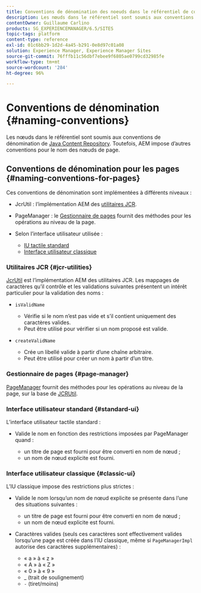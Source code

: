 ```yaml
---
title: Conventions de dénomination des noeuds dans le référentiel de contenu Java
description: Les nœuds dans le référentiel sont soumis aux conventions de dénomination du référentiel de contenu Java.
contentOwner: Guillaume Carlino
products: SG_EXPERIENCEMANAGER/6.5/SITES
topic-tags: platform
content-type: reference
exl-id: 01c6bb29-1d2d-4a45-b291-0e8d97c01a08
solution: Experience Manager, Experience Manager Sites
source-git-commit: 76fffb11c56dbf7ebee9f6805ae0799cd32985fe
workflow-type: tm+mt
source-wordcount: '284'
ht-degree: 96%

---
```


# Conventions de dénomination {#naming-conventions}

Les nœuds dans le référentiel sont soumis aux conventions de dénomination de [Java Content Repository](/help/sites-developing/the-basics.md#java-content-repository). Toutefois, AEM impose d’autres conventions pour le nom des nœuds de page.

## Conventions de dénomination pour les pages {#naming-conventions-for-pages}

Ces conventions de dénomination sont implémentées à différents niveaux :

* JcrUtil : l’implémentation AEM des [utilitaires JCR](#jcr-utilities).
* PageManager : le [Gestionnaire de pages](#page-manager) fournit des méthodes pour les opérations au niveau de la page.
* Selon l’interface utilisateur utilisée :

   * [IU tactile standard](#standard-ui)
   * [Interface utilisateur classique](#classic-ui)

### Utilitaires JCR {#jcr-utilities}

[JcrUtil](https://helpx.adobe.com/experience-manager/6-5/sites/developing/using/reference-materials/javadoc/index.html?com/day/cq/commons/jcr/JcrUtil.html) est l’implémentation AEM des utilitaires JCR. Les mappages de caractères qu’il contrôle et les validations suivantes présentent un intérêt particulier pour la validation des noms :

* `isValidName`

   * Vérifie si le nom n’est pas vide et s’il contient uniquement des caractères valides.
   * Peut être utilisé pour vérifier si un nom proposé est valide.

* `createValidName`

   * Crée un libellé valide à partir d’une chaîne arbitraire.
   * Peut être utilisé pour créer un nom à partir d’un titre.

### Gestionnaire de pages {#page-manager}

[PageManager](https://helpx.adobe.com/experience-manager/6-5/sites/developing/using/reference-materials/javadoc/com/day/cq/wcm/api/PageManager.html) fournit des méthodes pour les opérations au niveau de la page, sur la base de [JCRUtil](#jcr-utilities).

### Interface utilisateur standard {#standard-ui}

L’interface utilisateur tactile standard :

* Valide le nom en fonction des restrictions imposées par PageManager quand :

   * un titre de page est fourni pour être converti en nom de nœud ;
   * un nom de nœud explicite est fourni.

### Interface utilisateur classique {#classic-ui}

L’IU classique impose des restrictions plus strictes :

* Valide le nom lorsqu’un nom de nœud explicite se présente dans l’une des situations suivantes :

   * un titre de page est fourni pour être converti en nom de nœud ;
   * un nom de nœud explicite est fourni.

* Caractères valides (seuls ces caractères sont effectivement valides lorsqu’une page est créée dans l’IU classique, même si `PageManagerImpl` autorise des caractères supplémentaires) :

   * « a » à « z »
   * « A » à « Z »
   * « 0 » à « 9 »
   * _ (trait de soulignement)
   * `-` (tiret/moins)

